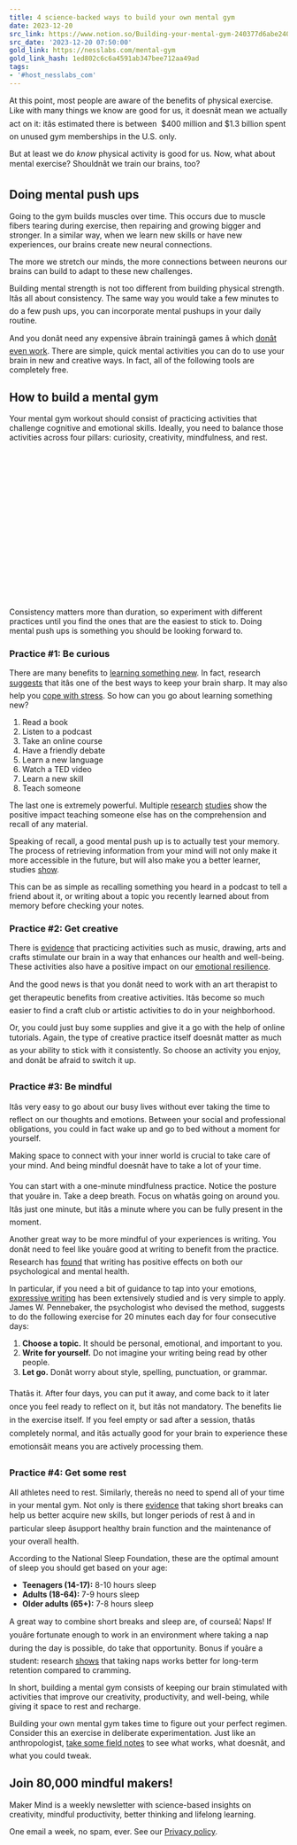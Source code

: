 ```yaml
---
title: 4 science-backed ways to build your own mental gym
date: 2023-12-20
src_link: https://www.notion.so/Building-your-mental-gym-240377d6abe2402ea1cfbaa005a48c68
src_date: '2023-12-20 07:50:00'
gold_link: https://nesslabs.com/mental-gym
gold_link_hash: 1ed802c6c6a4591ab347bee712aa49ad
tags:
- '#host_nesslabs_com'
---
```





At this point, most people are aware of the benefits of physical exercise. Like with many things we know are good for us, it doesnât mean we actually act on it: itâs estimated there is between  $400 million and $1.3 billion spent on unused gym memberships in the U.S. only.


But at least we do *know* physical activity is good for us. Now, what about mental exercise? Shouldnât we train our brains, too?


Doing mental push ups
---------------------


Going to the gym builds muscles over time. This occurs due to muscle fibers tearing during exercise, then repairing and growing bigger and stronger. In a similar way, when we learn new skills or have new experiences, our brains create new neural connections.


The more we stretch our minds, the more connections between neurons our brains can build to adapt to these new challenges.


Building mental strength is not too different from building physical strength. Itâs all about consistency. The same way you would take a few minutes to do a few push ups, you can incorporate mental pushups in your daily routine.


And you donât need any expensive âbrain trainingâ games â which [donât even work](https://nesslabs.com/brain-training). There are simple, quick mental activities you can do to use your brain in new and creative ways. In fact, all of the following tools are completely free.


How to build a mental gym
-------------------------


Your mental gym workout should consist of practicing activities that challenge cognitive and emotional skills. Ideally, you need to balance those activities across four pillars: curiosity, creativity, mindfulness, and rest.


[![](data:image/svg+xml,%3Csvg%20xmlns='http://www.w3.org/2000/svg'%20viewBox='0%200%201024%20576'%3E%3C/svg%3E)](https://nesslabs.com/wp-content/uploads/2023/11/mental-gym-ness-labs-banner.png)
Consistency matters more than duration, so experiment with different practices until you find the ones that are the easiest to stick to. Doing mental push ups is something you should be looking forward to.


### Practice #1: Be curious


There are many benefits to [learning something new](https://nesslabs.com/learning-how-to-learn). In fact, research [suggests](https://journals.sagepub.com/doi/abs/10.1177/0956797613499592) that itâs one of the best ways to keep your brain sharp. It may also help you [cope with stress](https://hbr.org/2018/09/to-cope-with-stress-try-learning-something-new). So how can you go about learning something new?


1. Read a book
2. Listen to a podcast
3. Take an online course
4. Have a friendly debate
5. Learn a new language
6. Watch a TED video
7. Learn a new skill
8. Teach someone


The last one is extremely powerful. Multiple [research](https://www.sciencedirect.com/science/article/pii/S0361476X13000209) [studies](https://onlinelibrary.wiley.com/doi/abs/10.1002/acp.3410) show the positive impact teaching someone else has on the comprehension and recall of any material.


Speaking of recall, a good mental push up is to actually test your memory. The process of retrieving information from your mind will not only make it more accessible in the future, but will also make you a better learner, studies [show](https://www.apa.org/science/about/psa/2016/06/learning-memory).


This can be as simple as recalling something you heard in a podcast to tell a friend about it, or writing about a topic you recently learned about from memory before checking your notes.


### Practice #2: Get creative


There is [evidence](https://www.ncbi.nlm.nih.gov/pubmed/17623380) that practicing activities such as music, drawing, arts and crafts stimulate our brain in a way that enhances our health and well-being. These activities also have a positive impact on our [emotional resilience](https://www.ncbi.nlm.nih.gov/pmc/articles/PMC4077746/).


And the good news is that you donât need to work with an art therapist to get therapeutic benefits from creative activities. Itâs become so much easier to find a craft club or artistic activities to do in your neighborhood.


Or, you could just buy some supplies and give it a go with the help of online tutorials. Again, the type of creative practice itself doesnât matter as much as your ability to stick with it consistently. So choose an activity you enjoy, and donât be afraid to switch it up.


### Practice #3: Be mindful


Itâs very easy to go about our busy lives without ever taking the time to reflect on our thoughts and emotions. Between your social and professional obligations, you could in fact wake up and go to bed without a moment for yourself.


Making space to connect with your inner world is crucial to take care of your mind. And being mindful doesnât have to take a lot of your time.


You can start with a one-minute mindfulness practice. Notice the posture that youâre in. Take a deep breath. Focus on whatâs going on around you. Itâs just one minute, but itâs a minute where you can be fully present in the moment.


Another great way to be more mindful of your experiences is writing. You donât need to feel like youâre good at writing to benefit from the practice. Research has [found](https://www.ncbi.nlm.nih.gov/pmc/articles/PMC3830620/) that writing has positive effects on both our psychological and mental health.


In particular, if you need a bit of guidance to tap into your emotions, [expressive writing](https://journals.sagepub.com/doi/10.1177/1745691617707315) has been extensively studied and is very simple to apply. James W. Pennebaker, the psychologist who devised the method, suggests to do the following exercise for 20 minutes each day for four consecutive days:


1. **Choose a topic.** It should be personal, emotional, and important to you.
2. **Write for yourself.** Do not imagine your writing being read by other people.
3. **Let go.** Donât worry about style, spelling, punctuation, or grammar.


Thatâs it. After four days, you can put it away, and come back to it later once you feel ready to reflect on it, but itâs not mandatory. The benefits lie in the exercise itself. If you feel empty or sad after a session, thatâs completely normal, and itâs actually good for your brain to experience these emotionsâit means you are actively processing them.


### Practice #4: Get some rest


All athletes need to rest. Similarly, thereâs no need to spend all of your time in your mental gym. Not only is there [evidence](https://www.nih.gov/news-events/news-releases/study-shows-how-taking-short-breaks-may-help-our-brains-learn-new-skills) that taking short breaks can help us better acquire new skills, but longer periods of rest â and in particular sleep âsupport healthy brain function and the maintenance of your overall health.


According to the National Sleep Foundation, these are the optimal amount of sleep you should get based on your age:


* **Teenagers (14-17):** 8-10 hours sleep
* **Adults (18-64):** 7-9 hours sleep
* **Older adults (65+):** 7-8 hours sleep


A great way to combine short breaks and sleep are, of courseâ¦ Naps! If youâre fortunate enough to work in an environment where taking a nap during the day is possible, do take that opportunity. Bonus if youâre a student: research [shows](https://www.ncbi.nlm.nih.gov/pmc/articles/PMC6335868/) that taking naps works better for long-term retention compared to cramming.


In short, building a mental gym consists of keeping our brain stimulated with activities that improve our creativity, productivity, and well-being, while giving it space to rest and recharge.


Building your own mental gym takes time to figure out your perfect regimen. Consider this an exercise in deliberate experimentation. Just like an anthropologist, [take some field notes](https://nesslabs.com/self-anthropology-field-notes) to see what works, what doesnât, and what you could tweak.



  

Join 80,000 mindful makers!
---------------------------


Maker Mind is a weekly newsletter with science-based insights on creativity, mindful productivity, better thinking and lifelong learning.


One email a week, no spam, ever. See our [Privacy policy](/privacy).
